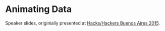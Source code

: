 # Animating Data

Speaker slides, originially presented at [Hacks/Hackers Buenos Aires 2015](http://mediaparty.info/).

